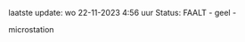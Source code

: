 laatste update: 
wo 22-11-2023  4:56   uur 
Status: FAALT - geel - 
<div class="service R">microstation</div>